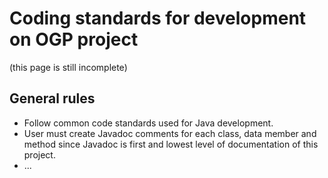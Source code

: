 # Coding standards for development on OGP project #
(this page is still incomplete)

## General rules ##
  * Follow common code standards used for Java development.
  * User must create Javadoc comments for each class, data member and method since Javadoc is first and lowest level of documentation of this project.
  * ...